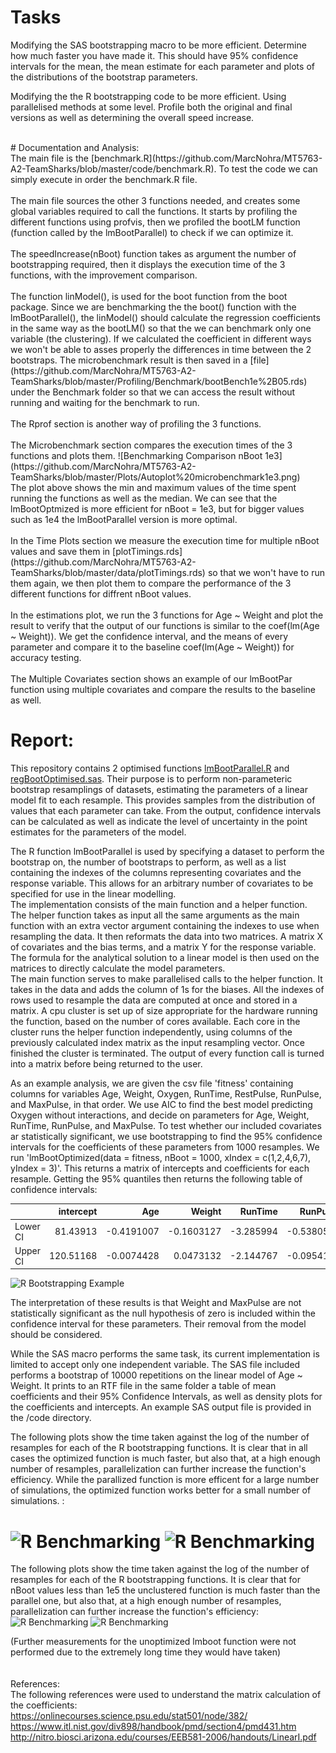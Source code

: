 
# Tasks
Modifying the SAS bootstrapping macro to be more efficient. Determine how much faster you have made it.
This should have 95% confidence intervals for the mean, the mean estimate for each parameter and plots of the distributions of the bootstrap parameters. 

Modifying the the R bootstrapping code to be more efficient. Using parallelised methods at some level. Profile both the original and final versions as well as determining the overall speed increase. 

<br>
# Documentation and Analysis:
<br>
The main file is the [benchmark.R](https://github.com/MarcNohra/MT5763-A2-TeamSharks/blob/master/code/benchmark.R). To test the code we can simply execute in order the benchmark.R file.
<br>
<br>
The main file sources the other 3 functions needed, and creates some global variables required to call the functions. It starts by profiling the different functions using profvis, then we profiled the bootLM function (function called by the lmBootParallel) to check if we can optimize it.
<br>
<br>
 The speedIncrease(nBoot) function takes as argument the number of bootstrapping required, then it displays the execution time of the 3 functions, with the improvement comparison.
 <br>
<br>
The function linModel(), is used for the boot function from the boot package. Since we are benchmarking the the boot() function with the lmBootParallel(), the linModel() should calculate the regression coefficients in the same way as the bootLM() so that the we can benchmark only one variable (the clustering). If we calculated the coefficient in different ways we won't be able to asses properly the differences in time between the 2 bootstraps. The microbenchmark result is then saved in a [file](https://github.com/MarcNohra/MT5763-A2-TeamSharks/blob/master/Profiling/Benchmark/bootBench1e%2B05.rds) under the Benchmark folder so that we can access the result without running and waiting for the benchmark to run.
<br>
<br>
The Rprof section is another way of profiling the 3 functions.
<br>
<br>
The Microbenchmark section compares the execution times of the 3 functions and plots them.
![Benchmarking Comparison nBoot 1e3](https://github.com/MarcNohra/MT5763-A2-TeamSharks/blob/master/Plots/Autoplot%20microbenchmark1e3.png) <br>
The plot above shows the min and maximum values of the time spent running the functions as well as the median. We can see that the lmBootOptmized is more efficient for nBoot = 1e3, but for bigger values such as 1e4 the lmBootParallel version is more optimal.
<br>
<br>
In the Time Plots section we measure the execution time for multiple nBoot values and save them in [plotTimings.rds](https://github.com/MarcNohra/MT5763-A2-TeamSharks/blob/master/data/plotTimings.rds) so that we won't have to run them again, we then plot them to compare the performance of the 3 different functions for diffrent nBoot values.
<br>
<br>
In the estimations plot, we run the 3 functions for Age ~ Weight and plot the result to verify that the output of our functions is similar to the coef(lm(Age ~ Weight)). We get the confidence interval, and the means of every parameter and compare it to the baseline coef(lm(Age ~ Weight)) for accuracy testing.
<br>
<br>
The Multiple Covariates section shows an example of our lmBootPar function using multiple covariates and compare the results to the baseline as well.
<br>

# Report:<br>
This repository contains 2 optimised functions [lmBootParallel.R](https://github.com/MarcNohra/MT5763-A2-TeamSharks/blob/master/code/lmBootParallel.R "lmBootParallel") and [regBootOptimised.sas](https://github.com/MarcNohra/MT5763-A2-TeamSharks/blob/master/code/regBootOptimised.sas). Their purpose is to perform non-parameteric bootstrap resamplings of datasets, estimating the parameters of a linear model fit to each resample. This provides samples from the distribution of values that each parameter can take. From the output, confidence intervals can be calculated as well as indicate the level of uncertainty in the point estimates for the parameters of the model.

The R function lmBootParallel is used by specifying a dataset to perform the bootstrap on, the number of bootstraps to perform, as well as a list containing the indexes of the columns representing covariates and the response variable. This allows for an arbitrary number of covariates to be specified for use in the linear modelling. <br>
The implementation consists of the main function and a helper function. The helper function takes as input all the same arguments as the main function with an extra vector argument containing the indexes to use when resampling the data. It then reformats the data into two matrices. A matrix X of covariates and the bias terms, and a matrix Y for the response variable. The formula for the analytical solution to a linear model is then used on the matrices to directly calculate the model parameters.<br>
The main function serves to make parallelised calls to the helper function. It takes in the data and adds the column of 1s for the biases. All the indexes of rows used to resample the data are computed at once and stored in a matrix. A cpu cluster is set up of size appropriate for the hardware running the function, based on the number of cores available. Each core in the cluster runs the helper function independently, using columns of the previously calculated index matrix as the input resampling vector. Once finished the cluster is terminated. The output of every function call is turned into a matrix before being returned to the user.

As an example analysis, we are given the csv file 'fitness' containing columns for variables Age, Weight, Oxygen, RunTime, RestPulse, RunPulse, and MaxPulse, in that order. We use AIC to find the best model predicting Oxygen without interactions, and decide on parameters for Age, Weight, RunTime, RunPulse, and MaxPulse. To test whether our included covariates ar statistically significant, we use bootstrapping to find the 95% confidence intervals for the coefficients of these parameters from 1000 resamples. We run 'lmBootOptimized(data = fitness, nBoot = 1000, xIndex = c(1,2,4,6,7), yIndex = 3)'. This returns a matrix of intercepts and coefficients for each resample. Getting the 95% quantiles then returns the following table of confidence intervals:

|         | intercept|        Age|     Weight|   RunTime|   RunPulse|   MaxPulse|
|:--------|---------:|----------:|----------:|---------:|----------:|----------:|
|Lower CI |  81.43913| -0.4191007| -0.1603127| -3.285994| -0.5380501| -0.0324474|
|Upper CI | 120.51168| -0.0074428|  0.0473132| -2.144767| -0.0954170|  0.4945007|

![R Bootstrapping Example](/Plots/RBootEx.png)

The interpretation of these results is that Weight and MaxPulse are not statistically significant as the null hypothesis of zero is included within the confidence interval for these parameters. Their removal from the model should be considered.<br> 

While the SAS macro performs the same task, its current implementation is limited to accept only one independent variable. The SAS file included performs a bootstrap of 10000 repetitions on the linear model of Age ~ Weight. It prints to an RTF file in the same folder a table of mean coefficients and their 95% Confidence Intervals, as well as density plots for the coefficients and intercepts. An example SAS output file is provided in the /code directory.


The following plots show the time taken against the log of the number of resamples for each of the R bootstrapping functions. It is clear that in all cases the optimized function is much faster, but also that, at a high enough number of resamples, parallelization can further increase the function's efficiency. While the parallized function is more efficent for a large number of simulations, the optimized function works better for a small number of simulations. :

![R Benchmarking](/Plots/Plot2.png)
![R Benchmarking](/Plots/Plot3.png)
=======
The following plots show the time taken against the log of the number of resamples for each of the R bootstrapping functions. It is clear that for nBoot values less than 1e5 the unclustered function is much faster than the parallel one, but also that, at a high enough number of resamples, parallelization can further increase the function's efficiency:
![R Benchmarking](/Plots/Plot1A.png)
![R Benchmarking](/Plots/Plot2A.png)

  (Further measurements for the unoptimized lmboot function were not performed due to the extremely long time they would have taken)
<br> <br> <br>
References:<br>
The following references were used to understand the matrix calculation of the coefficients: <br>
https://onlinecourses.science.psu.edu/stat501/node/382/ <br>
https://www.itl.nist.gov/div898/handbook/pmd/section4/pmd431.htm <br>
http://nitro.biosci.arizona.edu/courses/EEB581-2006/handouts/LinearI.pdf <br>
